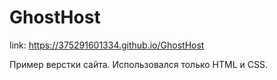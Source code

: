 # GhostHost
link: https://375291601334.github.io/GhostHost

Пример верстки сайта. Использовался только HTML и CSS.
